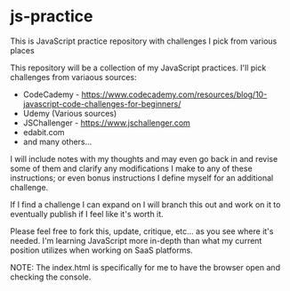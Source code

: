 # js-practice
 This is JavaScript practice repository with challenges I pick from various places

This repository will be a collection of my JavaScript practices. I'll pick challenges from variaous sources:
- CodeCademy - https://www.codecademy.com/resources/blog/10-javascript-code-challenges-for-beginners/ 
- Udemy (Various sources)
- JSChallenger - https://www.jschallenger.com
- edabit.com
- and many others...

I will include notes with my thoughts and may even go back in and revise some of them and clarify any modifications I make to any of these instructions; or even bonus instructions I define myself for an additional challenge.

If I find a challenge I can expand on I will branch this out and work on it to eventually publish if I feel like it's worth it.

Please feel free to fork this, update, critique, etc... as you see where it's needed. I'm learning JavaScript more in-depth than what my current position utilizes when working on SaaS platforms.

NOTE: The index.html is specifically for me to have the browser open and checking the console.